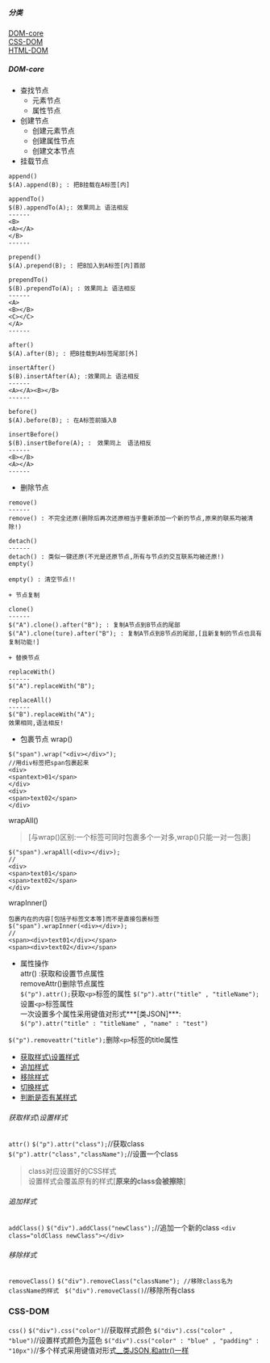 ##### 分类
[DOM-core](https://github.com/FnQun/M-JQ/blob/master/DOM/dom.md#DOM-core)  
[CSS-DOM](https://github.com/FnQun/M-JQ/blob/master/DOM/dom.md#css-dom)  
[HTML-DOM](https://github.com/FnQun/M-JQ/blob/master/DOM/dom.md#html-dom)

##### DOM-core
+ 查找节点
  + 元素节点
  + 属性节点
+ 创建节点
  + 创建元素节点
  + 创建属性节点
  + 创建文本节点
+ 挂载节点
```
append()
$(A).append(B); : 把B挂载在A标签[内]

appendTo()
$(B).appendTo(A);: 效果同上 语法相反
------
<B>
<A></A>
</B>
------

prepend()
$(A).prepend(B); : 把B加入到A标签[内]首部

prependTo()
$(B).prependTo(A); : 效果同上 语法相反
------
<A>
<B></B>
<C></C>
</A>
------

after()
$(A).after(B); : 把B挂载到A标签尾部[外]

insertAfter()
$(B).insertAfter(A); :效果同上 语法相反
------
<A></A><B></B>
------

before()
$(A).before(B); : 在A标签前插入B

insertBefore()
$(B).insertBefore(A); :　效果同上　语法相反
------
<B></B>
<A></A>
------
```
+ 删除节点
```
remove()
------
remove() : 不完全还原(删除后再次还原相当于重新添加一个新的节点,原来的联系均被清除!)

detach()
------
detach() : 类似一键还原(不光是还原节点,所有与节点的交互联系均被还原!)
empty()

empty() : 清空节点!!

+ 节点复制

clone()
------
$("A").clone().after("B"); : 复制A节点到B节点的尾部
$("A").clone(ture).after("B"); : 复制A节点到B节点的尾部,[且新复制的节点也具有复制功能!]

+ 替换节点

replaceWith()
------
$("A").replaceWith("B");

replaceAll()
------
$("B").replaceWith("A");
效果相同,语法相反!
```
+ 包裹节点
wrap()
```
$("span").wrap("<div></div>");
//用div标签把span包裹起来
<div>
<spantext>01</span>
</div>
<div>
<span>text02</span>
</div>
```
wrapAll()
> [与wrap()区别:一个标签可同时包裹多个一对多,wrap()只能一对一包裹]  

```
$("span").wrapAll(<div></div>);
//
<div>
<span>text01</span>
<span>text02</span>
</div>
```
wrapInner()
```
包裹内在的内容[包括子标签文本等]而不是直接包裹标签
$("span").wrapInner(<div></div>);
//
<span><div>text01</div></span>
<span><div>text02</div></span>
```
+ <a id="css()锚点">属性操作</a>  
attr() :获取和设置节点属性  
removeAttr()删除节点属性  
`$("p").attr();`获取`<p>`标签的属性
`$("p").attr("title" , "titleName");`设置`<p>`标签属性  
一次设置多个属性采用键值对形式***[类JSON]***:  
`$("p").attr("title" : "titleName" , "name" : "test")`

`$("p").removeattr("title");`删除`<p>`标签的title属性

+ [获取样式\设置样式](https://github.com/FnQun/M-JQ/edit/master/DOM/dom.md#获取样式\设置样式)
+ [追加样式](https://github.com/FnQun/M-JQ/edit/master/DOM/dom.md#追加样式)
+ [移除样式](https://github.com/FnQun/M-JQ/edit/master/DOM/dom.md#移除样式)
+ [切换样式](https://github.com/FnQun/M-JQ/edit/master/DOM/dom.md#切换样式)
+ [判断是否有某样式](https://github.com/FnQun/M-JQ/edit/master/DOM/dom.md#判断是否有某样式)  

###### 获取样式\设置样式
`attr()`
`$("p").attr("class");`//获取class
`$("p").attr("class","className");`//设置一个class
> class对应设置好的CSS样式  
> 设置样式会覆盖原有的样式[**原来的class会被擦除**]  

###### 追加样式
`addClass()`
`$("div").addClass("newClass");`//追加一个新的class
`<div class="oldClass newClass"></div>`

###### 移除样式
`removeClass()`
`$("div").removeClass("className");
//移除class名为className的样式`  
`$("div").removeClass()`//移除所有class  

### CSS-DOM
`css()`
`$("div").css("color")`//获取样式颜色
`$("div").css("color" , "blue")`//设置样式颜色为蓝色
`$("div").css("color" : "blue" , "padding" : "10px")`//多个样式采用键值对形式[__类JSON,和attr()一样](https://github.com/FnQun/JQurry-Stu/edit/master/DOM/dom.md#css()锚点)
